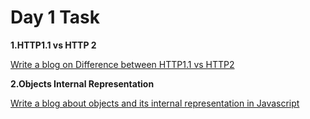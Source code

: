 # Day 1 Task
**1.HTTP1.1 vs HTTP 2**

[Write a blog on Difference between HTTP1.1 vs HTTP2](https://docs.google.com/document/d/1N4MYukIFX8nb6wozQzweEhNHCzVybmbnb-AVniBeNYc/edit?usp=sharing)

**2.Objects Internal Representation**

[Write a blog about objects and its internal representation in Javascript](https://docs.google.com/document/d/19NRbxTN7kTeV2DuPH0ur23hSBKo21caen9xzWwb8tFM/edit?usp=sharing)